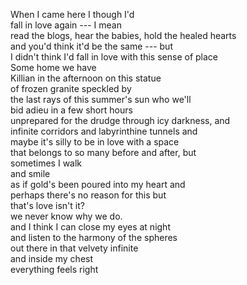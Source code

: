 <!--
.. title: An Ode to Here
.. slug: an-ode-to-here
.. date: 2024-10-02 20:50:48 UTC-04:00
.. tags: 
.. category: 
.. link: 
.. description: 
.. type: text
-->

When I came here I though I'd   
fall in love again --- I mean   
read the blogs, hear the babies, hold the healed hearts   
and you'd think it'd be the same --- but  
I didn't think I'd fall in love with this sense of place  
Some home we have   
Killian in the afternoon on this statue   
of frozen granite speckled by    
the last rays of this summer's sun who we'll    
bid adieu in a few short hours   
unprepared for the drudge through icy darkness, and   
infinite corridors and labyrinthine tunnels and   
maybe it's silly to be in love with a space   
that belongs to so many before and after, but   
sometimes I walk   
and smile   
as if gold's been poured into my heart and  
perhaps there's no reason for this but  
that's love isn't it?  
we never know why we do.  
and I think I can close my eyes at night  
and listen to the harmony of the spheres  
out there in that velvety infinite   
and inside my chest    
everything feels right   
